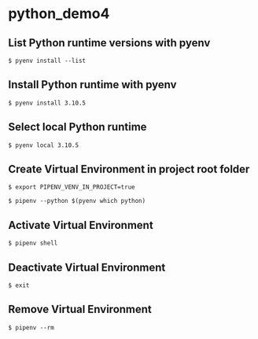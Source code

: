 
# python_demo4

## List Python runtime versions with pyenv

`$ pyenv install --list`

## Install Python runtime with pyenv

`$ pyenv install 3.10.5`

## Select local Python runtime

`$ pyenv local 3.10.5`

## Create Virtual Environment in project root folder

`$ export PIPENV_VENV_IN_PROJECT=true`

`$ pipenv --python $(pyenv which python)`

## Activate Virtual Environment

`$ pipenv shell`

## Deactivate Virtual Environment

`$ exit`

## Remove Virtual Environment

`$ pipenv --rm`
